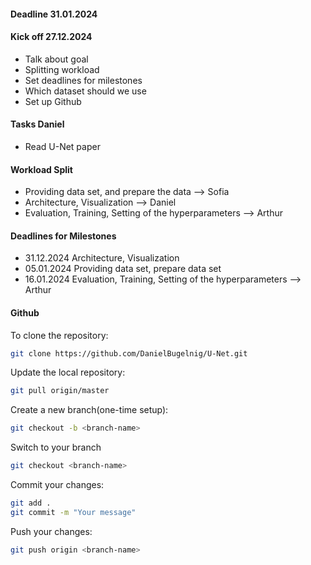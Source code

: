 #### Deadline 31.01.2024



#### Kick off 27.12.2024
- Talk about goal
- Splitting workload
- Set deadlines for milestones
- Which dataset should we use
- Set up Github

#### Tasks Daniel
- Read U-Net paper

#### Workload Split
- Providing data set, and prepare the data ⟶ Sofia
- Architecture, Visualization ⟶ Daniel
- Evaluation, Training, Setting of the hyperparameters ⟶ Arthur

#### Deadlines for Milestones
- 31.12.2024 Architecture, Visualization
- 05.01.2024 Providing data set, prepare data set
- 16.01.2024 Evaluation, Training, Setting of the hyperparameters ⟶ Arthur


#### Github
To clone the repository:
```bash
git clone https://github.com/DanielBugelnig/U-Net.git
```

Update the local repository:
```bash
git pull origin/master

```

Create a new branch(one-time setup):
```bash
git checkout -b <branch-name>
```

Switch to your branch
```bash
git checkout <branch-name>
```

Commit your changes:
```bash 
git add .
git commit -m "Your message"
```
Push your changes:
```bash
git push origin <branch-name>
```